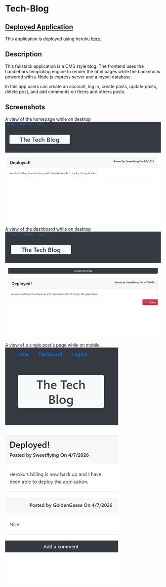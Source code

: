 # Tech-Blog 

## [Deployed Application](https://mrj-tech-blog.herokuapp.com/)

This application is deployed using heroku [here](https://mrj-tech-blog.herokuapp.com/).

## Description

This fullstack application is a CMS style blog. The frontend uses the handlebars templating engine to render the html pages while the backend is powered with a Node.js express server and a mysql database. 

In this app users can create an account, log in, create posts, update posts, delete post, and add comments on theirs and others posts. 

## Screenshots

A view of the homepage while on desktop  
![Desktop View Homepage](https://raw.githubusercontent.com/MatthewRonaldJohnson/Tech-Blog/main/assests/img/Desktop-Homepage.PNG)

A view of the dashboard while on desktop  
![Desktop View Dashboard](https://raw.githubusercontent.com/MatthewRonaldJohnson/Tech-Blog/main/assests/img/Desktop-Dashboard.PNG)

A view of a single post's page while on mobile   
![Mobile View Post Page](https://raw.githubusercontent.com/MatthewRonaldJohnson/Tech-Blog/main/assests/img/Mobile-Post.PNG)
